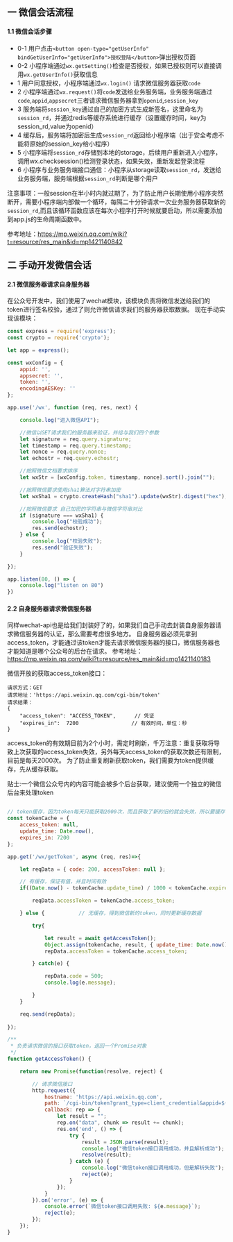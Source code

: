 ## 一 微信会话流程

#### 1.1 微信会话步骤

- 0-1 用户点击`<button open-type="getUserInfo" bindGetUserInfo="getUserInfo">授权登陆</button>`弹出授权页面
- 0-2 小程序端通过`wx.getSetting()`检查是否授权，如果已授权则可以直接调用`wx.getUserInfo()`获取信息
- 1 用户同意授权，小程序端通过`wx.login()` 请求微信服务器获取`code`
- 2 小程序端通过`wx.request()`将`code`发送给业务服务端，业务服务端通过`code`,`appid`,`appsecret`三者请求微信服务器拿到`openid`,`session_key`
- 3 服务端将`session_key`通过自己的加密方式生成新签名，这里命名为`session_rd`，并通过redis等缓存系统进行缓存（设置缓存时间，key为session_rd,value为openid）
- 4 缓存后，服务端将加密后生成`session_rd`返回给小程序端（出于安全考虑不能将原始的session_key给小程序）
- 5 小程序端将`session_rd`存储到本地的storage，后续用户重新进入小程序，调用wx.checksession()检测登录状态，如果失效，重新发起登录流程
- 6 小程序与业务服务端接口通信：小程序从storage读取`session_rd`，发送给业务服务端，服务端根据`session_rd`判断是哪个用户

注意事项：一般session在半小时内就过期了，为了防止用户长期使用小程序突然断开，需要小程序端内部做一个循环，每隔二十分钟请求一次业务服务器获取新的`session_rd`,而且该循环函数应该在每次小程序打开时候就要启动，所以需要添加到app.js的生命周期函数中。

参考地址：https://mp.weixin.qq.com/wiki?t=resource/res_main&id=mp1421140842


## 二 手动开发微信会话

#### 2.1 微信服务器请求自身服务器
在公众号开发中，我们使用了wechat模块，该模块负责将微信发送给我们的token进行签名校验，通过了则允许微信请求我们的服务器获取数据。
现在手动实现该模块：
```javascript
const express = require('express');
const crypto = require('crypto');

let app = express();

const wxConfig = {
    appid: '',
    appsecret: '',
    token: '',
    encodingAESKey: ''
};

app.use('/wx', function (req, res, next) {

    console.log("进入微信API");

    //微信以GET请求我们的服务器来验证，并给与我们四个参数
    let signature = req.query.signature;
    let timestamp = req.query.timestamp;
    let nonce = req.query.nonce;
    let echostr = req.query.echostr;

    //按照微信文档要求排序
    let wxStr = [wxConfig.token, timestamp, nonce].sort().join("");

    //按照微信要求使用sha1算法对字符串加密
    let wxSha1 = crypto.createHash("sha1").update(wxStr).digest("hex");

    //按照微信要求 自己加密的字符串与微信字符串对比
    if (signature === wxSha1) {
        console.log("校验成功");
        res.send(echostr);
    } else {
        console.log("校验失败");
        res.send("验证失败");
    }

});

app.listen(80, () => {
    console.log("listen on 80")
})
```

#### 2.2 自身服务器请求微信服务器
同样wechat-api也是给我们封装好了的，如果我们自己手动去封装自身服务器请求微信服务器的认证，那么需要考虑很多地方。
自身服务器必须先拿到access_token，才能通过该token才能去请求微信服务器的接口，微信服务器也才能知道是哪个公众号的后台在请求。
参考地址：https://mp.weixin.qq.com/wiki?t=resource/res_main&id=mp1421140183

微信开放的获取access_token接口：
```
请求方式：GET
请求地址：'https://api.weixin.qq.com/cgi-bin/token'
请求结果：
{ 
    "access_token": "ACCESS_TOKEN",      // 凭证
    "expires_in":  7200                 // 有效时间，单位：秒
}
```

access_token的有效期目前为2个小时，需定时刷新，千万注意：重复获取将导致上次获取的access_token失效，另外每天access_token的获取次数还有限制，目前是每天2000次。
为了防止重复刷新获取token，我们需要为token提供缓存，先从缓存获取。


贴士:一个微信公众号内的内容可能会被多个后台获取，建议使用一个独立的微信后台来处理token

```javascript

// token缓存，因为token每天只能获取2000次，而且获取了新的旧的就会失效，所以要缓存
const tokenCache = {
    access_token: null,
    update_time: Date.now(),
    expires_in: 7200
};

app.get('/wx/getToken', async (req, res)=>{

    let reqData = { code: 200, accessToken: null };

    // 有缓存，保证有值，并且时间有效
    if((Date.now() - tokenCache.update_time) / 1000 < tokenCache.expires_in && tokenCache.access_token) {

        reqData.accessToken = tokenCache.access_token;

    } else {           // 无缓存，得到微信新的token，同时更新缓存数据

        try{

            let result = await getAccessToken();
            Object.assign(tokenCache, result, { update_time: Date.now() });
            repData.accessToken = tokenCache.access_token;

        } catch(e) {

            repData.code = 500;
            console.log(e.message);

        }
    }

    req.send(repData);
    
});

/**
 * 负责请求微信的接口获取token，返回一个Promise对象
 */
function getAccessToken() {

    return new Promise(function(resolve, reject) {

        // 请求微信接口
        http.request({
            hostname: 'https://api.weixin.qq.com',
            path: `/cgi-bin/token?grant_type=client_credential&appid=${wxConfig.appID}&secret=${wxConfig.appsecret}`,
            callback: rep => {
                let result = "";
                rep.on("data", chunk => result += chunk);
                res.on('end', () => {
                    try {
                        result = JSON.parse(result);
                        console.log("微信token接口调用成功，并且解析成功");
                        resolve(result);
                    } catch (e) {
                        console.log("微信token接口调用成功，但是解析失败");
                        reject(e);
                    }
                });
            }
        }).on('error', (e) => {
            console.error(`微信token接口调用失败: ${e.message}`);
            reject(e);
        });
    });
}

```